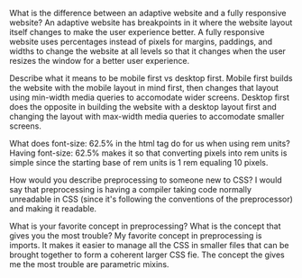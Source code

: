 What is the difference between an adaptive website and a fully responsive website?
An adaptive website has breakpoints in it where the website layout itself changes to make the user experience better. A fully responsive website uses percentages instead of pixels for margins, paddings, and widths to change the website at all levels so that it changes when the user resizes the window for a better user experience.

Describe what it means to be mobile first vs desktop first.
Mobile first builds the website with the mobile layout in mind first, then changes that layout using min-width media queries to accomodate wider screens. Desktop first does the opposite in building the website with a desktop layout first and changing the layout with max-width media queries to accomodate smaller screens.

What does font-size: 62.5% in the html tag do for us when using rem units?
Having font-size: 62.5% makes it so that converting pixels into rem units is simple since the starting base of rem units is 1 rem equaling 10 pixels.

How would you describe preprocessing to someone new to CSS?
I would say that preprocessing is having a compiler taking code normally unreadable in CSS (since it's following the conventions of the preprocessor) and making it readable.

What is your favorite concept in preprocessing? What is the concept that gives you the most trouble?
My favorite concept in preprocessing is imports. It makes it easier to manage all the CSS in smaller files that can be brought together to form a coherent larger CSS fie. The concept the gives me the most trouble are parametric mixins.
